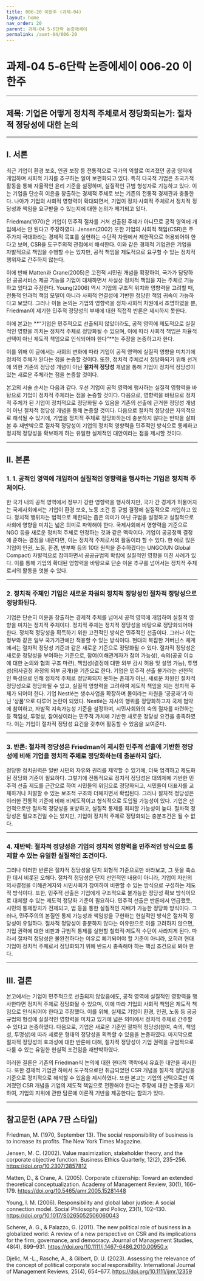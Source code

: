 ```yaml
---
title: 006-20 이한주 (과제-04)
layout: home
nav_order: 20
parent: 과제-04 5-6단락 논증에세이
permalink: /asmt-04/006-20
---
```


# 과제-04 5-6단락 논증에세이 006-20 이한주 

---

## 제목: 기업은 어떻게 정치적 주체로서 정당화되는가: 절차적 정당성에 대한 논의

---

## I. 서론

최근 기업이 환경 보호, 인권 보장 등 전통적으로 국가의 역할로 여겨졌던 공공 영역에 개입하며 사회적 가치를 추구하는 일이 보편화되고 있다. 특히 다국적 기업은 초국가적 활동을 통해 자율적인 윤리 기준을 설정하며, 실질적인 규범 형성자로 기능하고 있다. 이는 기업을 단순히 이윤을 창출하는 경제적 주체로 보는 기존의 전통적 경제관과 충돌한다. 나아가 기업의 사회적 영향력이 확대되면서, 기업이 정치·사회적 주체로서 정치적 정당성과 책임을 요구받을 수 있는지에 대한 논의가 제기되고 있다. 

Friedman(1970)은 기업이 민주적 절차를 거쳐 선출된 주체가 아니므로 공적 영역에 개입해서는 안 된다고 주장하였다. Jensen(2002) 또한 기업의 사회적 책임(CSR)은 주주가치 극대화라는 경제적 목표를 실현하는 수단적 차원에서 제한적으로 허용되어야 한다고 보며, CSR을 도구주의적 관점에서 해석한다. 이와 같은 경제적 기업관은 기업을 자발적으로 책임을 수행할 수는 있지만, 공적 책임을 제도적으로 요구할 수 있는 정치적 행위자로 간주하지 않는다. 

이에 반해 Matten과 Crane(2005)은 고전적 시민권 개념을 확장하여, 국가가 담당하던 공공서비스 제공 기능을 기업이 대체하면서 사실상 정치적 책임을 지는 주체로 기능하고 있다고 주장한다. Young(2006) 역시 기업의 구조적 위치와 영향력을 고려할 때, 전통적 인과적 책임 모델이 아니라 사회적 연결성에 기반한 정당한 책임 귀속이 가능하다고 보았다. 그러나 이들 논의는 기업의 영향력을 정치·사회적 차원에서 조명하였을 뿐, Friedman이 제기한 민주적 정당성의 부재에 대한 직접적 반론은 제시하지 못한다.

이에 본고는 **“기업은 민주적으로 선출되지 않았더라도, 공적 영역에 제도적으로 실질적인 영향을 끼치는 정치적 주체로 정당화될 수 있으며, 이에 따라 사회적 책임은 자율적 선택이 아닌 제도적 책임으로 인식되어야 한다”**는 주장을 논증하고자 한다. 

이를 위해 이 글에서는 사회의 변화에 따라 기업이 공적 영역에 실질적 영향을 미치기에 정치적 주체가 된다는 점을 논증할 것이다. 또한, 정치적 주체로서 정당화되기 위해 선거에 의한 기존의 정당성 개념이 아닌 **절차적 정당성** 개념을 통해 기업이 정치적 정당성이 있는 새로운 주체라는 점을 논증할 것이다. 

본고의 서술 순서는 다음과 같다. 우선 기업이 공적 영역에 행사하는 실질적 영향력을 바탕으로 기업이 정치적 주체라는 점을 논증할 것이다. 다음으로, 영향력을 바탕으로 정치적 주체가 된 기업이 정치적으로 정당화될 수 있음을 기존의 선출에 근거한 정당성 개념이 아닌 절차적 정당성 개념을 통해 논증할 것이다. 다음으로 절차적 정당성은 자의적으로 해석될 수 있기에, 기업을 정치적 주체로 정당화하는데 충분하지 않다는 반박을 살펴본 후 재반박으로 절차적 정당성이 기업의 정치적 영향력을 민주적인 방식으로 통제하고 정치적 정당성을 확보하게 하는 유일한 실제적인 대안이라는 점을 제시할 것이다. 

---

## II. 본론

### 1. 1. 공적인 영역에 개입하여 실질적인 영향력을 행사하는 기업은 정치적 주체이다.

 한 국가 내의 공적 영역에서 정부가 강한 영향력을 행사하지만, 국가 간 경계가 허물어지는 국제사회에서는 기업이 환경 보호, 노동 조건 등 규범 결정에 실질적으로 개입하고 있다. 정치적 행위자는 법적으로 제한되는 좁은 의미가 아닌 규범을 설정하고 실질적으로 사회에 영향을 미치는 넓은 의미로 파악해야 한다. 국제사회에서 영향력을 기준으로 NGO 등을 새로운 정치적 주체로 인정하는 것과 같은 맥락이다. 기업이 공공정책 결정에 준하는 결정을 내린다면, 이는 정치적 주체로서의 활동이라 할 수 있다. 한 예로 많은 기업이 인권, 노동, 환경, 반부패 등의 10대 원칙을 준수하겠다는 UNGC(UN Global Compact) 자발적으로 참여하면서 공공규범의 확립에 실질적인 영향을 미친 사례가 있다. 이를 통해 기업의 확대된 영향력을 바탕으로 단순 이윤 추구를 넘어서는 정치적 주체로서의 활동을 엿볼 수 있다.

---

### 2. 정치적 주체인 기업은 새로운 차원의 정치적 정당성인 절차적 정당성으로 정당화된다.

기업은 단순히 이윤을 창출하는 경제적 주체를 넘어서 공적 영역에 개입하여 실질적 영향을 미치는 정치적 주체이다. 정치적 주체는 정치적 정당성을 바탕으로 정당화되어야 한다. 정치적 정당성을 획득하기 위한 고전적인 방식은 민주적인 선출이다. 그러나 이는 정부와 같은 일부 국가기관에만 적용할 수 있는 방식이다. 현대의 복잡한 거버넌스 체계에서는 절차적 정당성 기준과 같은 새로운 기준으로 정당화될 수 있다. 절차적 정당성은 새로운 정당성을 부여하는 기준으로, 참여(이해관계자가 참여 가능성), 숙의(공공 이슈에 대한 논의와 협의 구조 마련), 책임성(결정에 대한 외부 감시 허용 및 설명 가능), 투명성(의사결정 과정의 외부 공개)을 기준으로 한다. 기업은 민주적 선출 불가라는 선천적인 특성으로 인해 정치적 주체로 정당화되지 못하는 존재가 아닌, 새로운 차원인 절차적 정당성으로 정당화될 수 있고, 실질적 영향력을 고려하여 제도적 책임을 지는 정치적 주체가 되어야 한다. 기업 Nestlé는 생수사업을 확장하며 물이라는 자원을 ‘공공재’가 아닌 ‘상품’으로 다루어 논란이 되었다. Nestlé는 자사의 행위를 정당화하고자 국제 협약에 참여하고, 자발적 지속가능성 기준을 설정하며, 시민사회와의 숙의 절차를 마련하는 등 책임성, 투명성, 참여성이라는 민주적 가치에 기반한 새로운 정당성 요건을 충족하였다. 이는 기업이 절차적 정당성 요건을 갖추어 활동할 수 있음을 보여준다. 

---

### 3. 반론: 절차적 정당성은 Friedman이 제시한 민주적 선출에 기반한 정당성에 비해 기업을 정치적 주체로 정당화하는데 충분하지 않다.

 정당한 정치권력은 일반 시민의 자유와 권리를 제약할 수 있기에, 더욱 엄격하고 제도화된 정당화 기준이 필요하다. 그렇기에 전통적으로 정치적 정당성은 대의제에 기반한 민주적 선출 제도를 근간으로 하여 시민들의 위임으로 정당화되고, 시민들이 대표자를 교체하거나 처벌할 수 있는 보조적 구조와 더해지면서 확립된다. 그러나 절차적 정당성은 이러한 전통적 기준에 비해 비제도적이고 형식적으로 도입될 가능성이 있다. 기업은 선언적으로만 절차적 정당성을 표방하고, 실질적 통제를 회피할 가능성이 높다. 절차적 정당성은 필요조건일 수는 있지만, 기업이 정치적 주체로 정당화되는 충분조건은 될 수 없다.

---

### 4. 재반박: 절차적 정당성은 기업의 정치적 영향력을 민주적인 방식으로 통제할 수 있는 유일한 실질적인 조건이다. 

그러나 이러한 반론은 절차적 정당성을 단지 외형적 기준으로만 바라보고, 그 뜻을 축소한 데서 비롯된 오해다. 절차적 정당성은 단지 선언적인 내용이 아니라, 기업이 자신의 의사결정을 이해관계자와 시민사회가 참여하여 비판할 수 있는 방식으로 구성하는 제도적 방식이다. 또한, 민주적 선출은 기업에게 구조적으로 불가능한 정당성 확보 방식이므로 대체할 수 있는 제도적 정당화 기준이 필요하다. 민주적 선출은 반론에서 언급했듯, 시민의 통제장치가 전제되고, 법 등을 통한 실질적인 지배가 가능한 정당화 방식이다. 그러나, 민주주의의 본질인 통제 가능성과 책임성을 구현하는 현실적인 방식은 절차적 정당성이 유일하다. 절차적 정당성이 충분하지 않다는 이유만으로 이를 고려하지 않으면, 기업 권력에 대한 비판과 규범적 통제를 실현할 철학적·제도적 수단이 사라지게 된다. 따라서 절차적 정당성은 불완전하다는 이유로 폐기되어야 할 기준이 아니라, 오히려 현대 기업이 정치적 주체로서 정당화되기 위해 반드시 충족해야 하는 핵심 조건으로 봐야 한다.

---

## III. 결론 

본고에서는 기업이 민주적으로 선출되지 않았음에도, 공적 영역에 실질적인 영향력을 행사한다면 정치적 주체로 정당화될 수 있으며, 이에 따라 기업의 사회적 책임은 제도적 책임으로 인식되어야 한다고 주장했다. 이를 위해, 실제로 기업이 환경, 인권, 노동 등 공공규범의 형성에 실질적인 영향력을 미치고 있기에 넓은 의미에서 정치적 주체로 간주할 수 있다고 논증하였다. 다음으로, 기업은 새로운 기준인 절차적 정당성(참여, 숙의, 책임성, 투명성)에 따라 새로운 형태의 정당성을 획득할 수 있음을 논증하였다. 마지막으로 절차적 정당성의 효과성에 대한 반론에 대해, 절차적 정당성이 기업 권력을 규범적으로 다룰 수 있는 유일한 현실적 조건임을 재반박하였다. 

이러한 결론은 기존의 Friedman식 논의에 대한 현대적 맥락에서 유효한 대안을 제시한다. 또한 경제적 기업관 하에서 도구적으로만 취급되었던 CSR 개념을 절차적 정당성을 기준으로 정치적으로 해석할 수 있음을 제시하였다. 또한 본고는 기업의 선택으로만 여겨졌던 CSR 개념을 기업의 제도적 책임으로 전환해야 한다는 주장에 대한 논증을 제기하여, 기업의 지위에 관한 담론에 이론적 기반을 제공한다는 함의가 있다.

---

## 참고문헌 (APA 7판 스타일)

Friedman, M. (1970, September 13). The social responsibility of business is to increase its profits. The New York Times Magazine.

Jensen, M. C. (2002). Value maximization, stakeholder theory, and the corporate objective function. Business Ethics Quarterly, 12(2), 235–256. https://doi.org/10.2307/3857812

Matten, D., & Crane, A. (2005). Corporate citizenship: Toward an extended theoretical conceptualization. Academy of Management Review, 30(1), 166–179. https://doi.org/10.5465/amr.2005.15281448

Young, I. M. (2006). Responsibility and global labor justice: A social connection model. Social Philosophy and Policy, 23(1), 102–130. https://doi.org/10.1017/S0265052506060043

Scherer, A. G., & Palazzo, G. (2011). The new political role of business in a globalized world: A review of a new perspective on CSR and its implications for the firm, governance, and democracy. Journal of Management Studies, 48(4), 899–931. https://doi.org/10.1111/j.1467-6486.2010.00950.x

Djelic, M.-L., Rasche, A., & Gilbert, D. U. (2023). Assessing the relevance of the concept of political corporate social responsibility. International Journal of Management Reviews, 25(4), 654–677. https://doi.org/10.1111/ijmr.12359